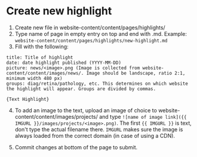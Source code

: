 # Create new highlight

1. Create new file in website-content/content/pages/highlights/
2. Type name of page in empty entry on top and end with .md. Example: ```website-content/content/pages/highlights/new-highlight.md```
3. Fill with the following:
```
title: Title of highlight
date: date highlight published (YYYY-MM-DD)
picture: news/<image>.png (Image is collected from website-content/content/images/news/. Image should be landscape, ratio 2:1, minimum width 480 px)
groups: diag/retina/pathology, etc. This determines on which website the highlight will appear. Groups are divided by commas.

{Text Highlight}
```
4. To add an image to the text, upload an image of choice to website-content/content/images/projects/ and type `![name of image link]({{ IMGURL }}/images/projects/<image>.png)`. The first `{{ IMGURL }}` is text, don't type the actual filename there. `IMGURL` makes sure the image is always loaded from the correct domain (in case of using a CDN).

5. Commit changes at bottom of the page to submit.
